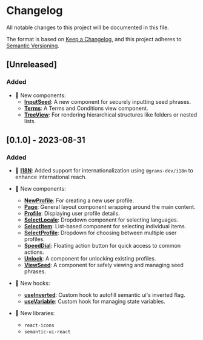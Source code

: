# Changelog

All notable changes to this project will be documented in this file.

The format is based on [Keep a Changelog](https://keepachangelog.com/en/1.0.0/),
and this project adheres to [Semantic Versioning](https://semver.org/spec/v2.0.0.html).

## [Unreleased]

### Added

- 🎉 New components:
    - **[InputSeed](https://storybook.grams.dev/?path=/docs/forms-inputseed--docs)**: A new component for securely inputting seed phrases.
    - **[Terms](https://storybook.grams.dev/?path=/docs/views-terms--docs)**: A Terms and Conditions view component.
    - **[TreeView](https://storybook.grams.dev/?path=/docs/views-treeview--docs)**: For rendering hierarchical structures like folders or nested lists.

## [0.1.0] - 2023-08-31

### Added

- 🎉 **[I18N](https://storybook.grams.dev/?path=/docs/grams-ui-i18n--docs)**: Added support for internationalization using `@grams-dev/i18n` to enhance international reach.
  
- 🎉 New components:
    - **[NewProfile](https://storybook.grams.dev/?path=/docs/forms-newprofile--docs)**: For creating a new user profile.
    - **[Page](https://storybook.grams.dev/?path=/docs/layout-page--docs)**: General layout component wrapping around the main content.
    - **[Profile](https://storybook.grams.dev/?path=/docs/elements-profile--docs)**: Displaying user profile details.
    - **[SelectLocale](https://storybook.grams.dev/?path=/docs/selection-selectlocale--docs)**: Dropdown component for selecting languages.
    - **[SelectItem](https://storybook.grams.dev/?path=/docs/selection-selectitem--docs)**: List-based component for selecting individual items.
    - **[SelectProfile](https://storybook.grams.dev/?path=/docs/selection-selectprofile--docs)**: Dropdown for choosing between multiple user profiles.
    - **[SpeedDial](https://storybook.grams.dev/?path=/docs/elements-speeddial--docs)**: Floating action button for quick access to common actions.
    - **[Unlock](https://storybook.grams.dev/?path=/docs/forms-unlock--docs)**: A component for unlocking existing profiles.
    - **[ViewSeed](https://storybook.grams.dev/?path=/docs/views-viewseed--docs)**: A component for safely viewing and managing seed phrases.

- 🎉 New hooks:
    - **[useInverted](https://storybook.grams.dev/?path=/docs/hooks-useinverted--docs)**: Custom hook to autofill semantic ui's inverted flag.
    - **[useVariable](https://storybook.grams.dev/?path=/docs/hooks-usevariable--docs)**: Custom hook for managing state variables.

- 🎉 New libraries:
    - `react-icons`
    - `semantic-ui-react`
